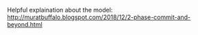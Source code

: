 Helpful explaination about the model: http://muratbuffalo.blogspot.com/2018/12/2-phase-commit-and-beyond.html
